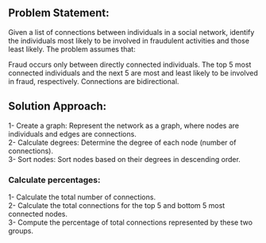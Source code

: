 ## Problem Statement:

Given a list of connections between individuals in a social network, identify the individuals most likely to be involved in fraudulent activities and those least likely. The problem assumes that:

Fraud occurs only between directly connected individuals.
The top 5 most connected individuals and the next 5 are most and least likely to be involved in fraud, respectively.
Connections are bidirectional.

## Solution Approach:

1- Create a graph: Represent the network as a graph, where nodes are individuals and edges are connections.\
2- Calculate degrees: Determine the degree of each node (number of connections).\
3- Sort nodes: Sort nodes based on their degrees in descending order.

### Calculate percentages:
1- Calculate the total number of connections.\
2- Calculate the total connections for the top 5 and bottom 5 most connected nodes.\
3- Compute the percentage of total connections represented by these two groups.